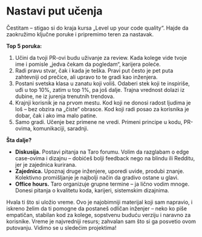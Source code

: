# Nastavi put učenja

Čestitam – stigao si do kraja kursa „Level up your code quality“. Hajde da zaokružimo ključne poruke i pripremimo teren za nastavak.

**Top 5 poruka:**
1. Učini da tvoji PR-ovi budu uživanje za review. Kada kolege vide tvoje ime i pomisle „jedva čekam da pogledam“, karijera poleće.
2. Radi pravu stvar, čak i kada je teška. Pravi put često je pet puta zahtevniji od prečice, ali upravo to te gradi kao inženjera.
3. Postani svetska klasa u zanatu koji voliš. Odaberi stek koji te inspiriše, uđi u top 10%, zatim u top 1%, pa još dalje. Trajna vrednost dolazi iz dubine, ne iz jurenja trenutnih trendova.
4. Krajnji korisnik je na prvom mestu. Kod koji ne donosi radost ljudima je loš – bez obzira na „čiste“ obrasce. Kod koji radi posao za korisnika je dobar, čak i ako ima malo patine.
5. Samo gradi. Učenje bez primene ne vredi. Primeni principe u kodu, PR-ovima, komunikaciji, saradnji.

**Šta dalje?**
- **Diskusija.** Postavi pitanja na Taro forumu. Volim da razglabam o edge case-ovima i dizajnu – dobićeš bolji feedback nego na blindu ili Redditu, jer je zajednica kurirana.
- **Zajednica.** Upoznaj druge inženjere, uporedi uvide, produbi znanje. Kolektivno promišljanje je najbolji način da gradivo ostane u glavi.
- **Office hours.** Taro organizuje grupne termine – ja lično vodim mnoge. Donesi pitanja o kvalitetu koda, karijeri, sistemskim dizajnima.

Hvala ti što si uložio vreme. Ovo je najobimniji materijal koji sam napravio, i iskreno želim da ti pomogne da postaneš odličan inženjer – neko ko piše empatičan, stabilan kod za kolege, sopstvenu buduću verziju i naravno za korisnike. Vreme je najvredniji resurs; zahvalan sam što si ga posvetio ovom putovanju. Vidimo se u sledećim projektima!
